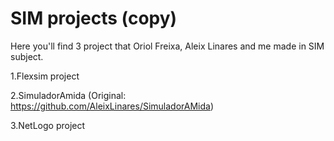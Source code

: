 # SIM projects (copy)
Here you'll find 3 project that  Oriol Freixa, Aleix Linares and me made in SIM subject.

1.Flexsim project

2.SimuladorAmida (Original: https://github.com/AleixLinares/SimuladorAMida)

3.NetLogo project
